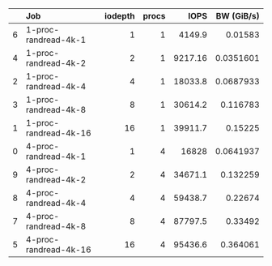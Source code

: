 |    | Job                   |   iodepth |   procs |     IOPS |   BW (GiB/s) |
|---:|:----------------------|----------:|--------:|---------:|-------------:|
|  6 | 1-proc-randread-4k-1  |         1 |       1 |  4149.9  |    0.01583   |
|  4 | 1-proc-randread-4k-2  |         2 |       1 |  9217.16 |    0.0351601 |
|  2 | 1-proc-randread-4k-4  |         4 |       1 | 18033.8  |    0.0687933 |
|  3 | 1-proc-randread-4k-8  |         8 |       1 | 30614.2  |    0.116783  |
|  1 | 1-proc-randread-4k-16 |        16 |       1 | 39911.7  |    0.15225   |
|  0 | 4-proc-randread-4k-1  |         1 |       4 | 16828    |    0.0641937 |
|  9 | 4-proc-randread-4k-2  |         2 |       4 | 34671.1  |    0.132259  |
|  8 | 4-proc-randread-4k-4  |         4 |       4 | 59438.7  |    0.22674   |
|  7 | 4-proc-randread-4k-8  |         8 |       4 | 87797.5  |    0.33492   |
|  5 | 4-proc-randread-4k-16 |        16 |       4 | 95436.6  |    0.364061  |